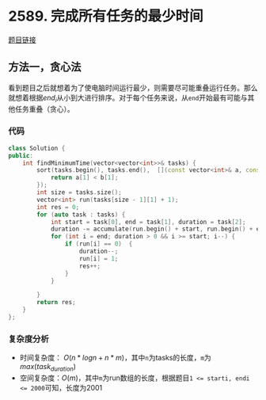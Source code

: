# 2589. 完成所有任务的最少时间
[题目链接](https://leetcode.cn/problems/minimum-time-to-complete-all-tasks/description/)

## 方法一，贪心法
看到题目之后就想着为了使电脑时间运行最少，则需要尽可能重叠运行任务。那么就想着根据$end_i$从小到大进行排序。对于每个任务来说，从`end`开始最有可能与其他任务重叠（贪心）。

### 代码
````c++
class Solution {
public:
    int findMinimumTime(vector<vector<int>>& tasks) {
        sort(tasks.begin(), tasks.end(),  [](const vector<int>& a, const vector<int>& b) {
            return a[1] < b[1];
        });
        int size = tasks.size();
        vector<int> run(tasks[size - 1][1] + 1);
        int res = 0;
        for (auto task : tasks) {
            int start = task[0], end = task[1], duration = task[2];
            duration -= accumulate(run.begin() + start, run.begin() + end + 1, 0);
            for (int i = end; duration > 0 && i >= start; i--) {
                if (run[i] == 0)  {
                    duration--;
                    run[i] = 1;
                    res++;
                }
            }

        }
        return res;
    }
};
````
### 复杂度分析
+ 时间复杂度： $O(n * logn + n * m)$，其中`n`为tasks的长度，`m`为$max(task_{duration})$
+ 空间复杂度：$O(m)$，其中`m`为run数组的长度，根据题目`1 <= starti, endi <= 2000`可知，长度为2001
